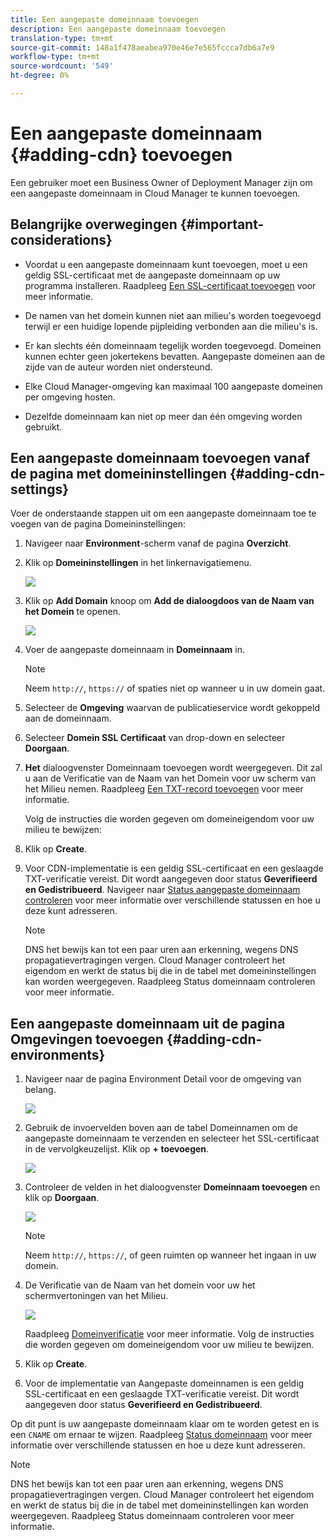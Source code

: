 ```yaml
---
title: Een aangepaste domeinnaam toevoegen
description: Een aangepaste domeinnaam toevoegen
translation-type: tm+mt
source-git-commit: 148a1f478aeabea970e46e7e565fccca7db6a7e9
workflow-type: tm+mt
source-wordcount: '549'
ht-degree: 0%

---
```



# Een aangepaste domeinnaam {#adding-cdn} toevoegen

Een gebruiker moet een Business Owner of Deployment Manager zijn om een aangepaste domeinnaam in Cloud Manager te kunnen toevoegen.

## Belangrijke overwegingen {#important-considerations}

* Voordat u een aangepaste domeinnaam kunt toevoegen, moet u een geldig SSL-certificaat met de aangepaste domeinnaam op uw programma installeren. Raadpleeg [Een SSL-certificaat toevoegen](/help/implementing/cloud-manager/managing-ssl-certifications/add-ssl-certificate.md) voor meer informatie.

* De namen van het domein kunnen niet aan milieu&#39;s worden toegevoegd terwijl er een huidige lopende pijpleiding verbonden aan die milieu&#39;s is.

* Er kan slechts één domeinnaam tegelijk worden toegevoegd. Domeinen kunnen echter geen jokertekens bevatten. Aangepaste domeinen aan de zijde van de auteur worden niet ondersteund.

* Elke Cloud Manager-omgeving kan maximaal 100 aangepaste domeinen per omgeving hosten.

* Dezelfde domeinnaam kan niet op meer dan één omgeving worden gebruikt.

## Een aangepaste domeinnaam toevoegen vanaf de pagina met domeininstellingen {#adding-cdn-settings}

Voer de onderstaande stappen uit om een aangepaste domeinnaam toe te voegen van de pagina Domeininstellingen:

1. Navigeer naar **Environment**-scherm vanaf de pagina **Overzicht**.

1. Klik op **Domeininstellingen** in het linkernavigatiemenu.

   ![](/help/implementing/cloud-manager/assets/cdn/cdn-create.png)

1. Klik op **Add Domain** knoop om **Add de dialoogdoos van de Naam van het Domein** te openen.

   ![](/help/implementing/cloud-manager/assets/cdn/cdn-create2.png)

1. Voer de aangepaste domeinnaam in **Domeinnaam** in.

   >[!NOTE]
   >Neem `http://`, `https://` of spaties niet op wanneer u in uw domein gaat.

1. Selecteer de **Omgeving** waarvan de publicatieservice wordt gekoppeld aan de domeinnaam.

1. Selecteer **Domein SSL Certificaat** van drop-down en selecteer **Doorgaan**.

1. **Het** dialoogvenster Domeinnaam toevoegen wordt weergegeven. Dit zal u aan de Verificatie van de Naam van het Domein voor uw scherm van het Milieu nemen. Raadpleeg [Een TXT-record toevoegen](/help/implementing/cloud-manager/custom-domain-names/add-text-record.md) voor meer informatie.

   Volg de instructies die worden gegeven om domeineigendom voor uw milieu te bewijzen:

1. Klik op **Create**.
1. Voor CDN-implementatie is een geldig SSL-certificaat en een geslaagde TXT-verificatie vereist. Dit wordt aangegeven door status **Geverifieerd en Gedistribueerd**.
Navigeer naar [Status aangepaste domeinnaam controleren](/help/implementing/cloud-manager/custom-domain-names/check-domain-name-status.md) voor meer informatie over verschillende statussen en hoe u deze kunt adresseren.

   >[!NOTE]
   >DNS het bewijs kan tot een paar uren aan erkenning, wegens DNS propagatievertragingen vergen. Cloud Manager controleert het eigendom en werkt de status bij die in de tabel met domeininstellingen kan worden weergegeven. Raadpleeg Status domeinnaam controleren voor meer informatie.

## Een aangepaste domeinnaam uit de pagina Omgevingen toevoegen {#adding-cdn-environments}

1. Navigeer naar de pagina Environment Detail voor de omgeving van belang.

   ![](/help/implementing/cloud-manager/assets/cdn/cdn-create4.png)

1. Gebruik de invoervelden boven aan de tabel Domeinnamen om de aangepaste domeinnaam te verzenden en selecteer het SSL-certificaat in de vervolgkeuzelijst. Klik op **+ toevoegen**.

   ![](/help/implementing/cloud-manager/assets/cdn/cdn-create3.png)

1. Controleer de velden in het dialoogvenster **Domeinnaam toevoegen** en klik op **Doorgaan**.

   ![](/help/implementing/cloud-manager/assets/cdn/cdn-create5.png)

   >[!NOTE]
   >Neem `http://`, `https://`, of geen ruimten op wanneer het ingaan in uw domein.

1. De Verificatie van de Naam van het domein voor uw het schermvertoningen van het Milieu.

   ![](/help/implementing/cloud-manager/assets/cdn/cdn-create6.png)

   Raadpleeg [Domeinverificatie](/help/implementing/cloud-manager/custom-domain-names/add-text-record.md) voor meer informatie. Volg de instructies die worden gegeven om domeineigendom voor uw milieu te bewijzen.

1. Klik op **Create**.

1. Voor de implementatie van Aangepaste domeinnamen is een geldig SSL-certificaat en een geslaagde TXT-verificatie vereist. Dit wordt aangegeven door status **Geverifieerd en Gedistribueerd**.

Op dit punt is uw aangepaste domeinnaam klaar om te worden getest en is een `CNAME` om ernaar te wijzen. Raadpleeg [Status domeinnaam](/help/implementing/cloud-manager/custom-domain-names/check-domain-name-status.md) voor meer informatie over verschillende statussen en hoe u deze kunt adresseren.

>[!NOTE]
>DNS het bewijs kan tot een paar uren aan erkenning, wegens DNS propagatievertragingen vergen. Cloud Manager controleert het eigendom en werkt de status bij die in de tabel met domeininstellingen kan worden weergegeven. Raadpleeg Status domeinnaam controleren voor meer informatie.
